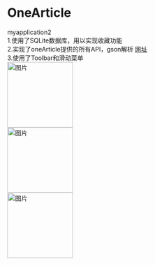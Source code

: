 # OneArticle
myapplication2 <br>
1.使用了SQLite数据库，用以实现收藏功能<br>
2.实现了oneArticle提供的所有API，gson解析 [网址](https://github.com/jokermonn/-Api/blob/master/OneArticle.md)<br>
3.使用了Toolbar和滑动菜单 <br>
<img src="https://github.com/roger1245/OneArticle/blob/master/Screenshot_2019-02-22-22-08-40-112_com.example.q.myapplication2.png" width="150" height="150" alt="图片"/> <br>
<img src="https://github.com/roger1245/OneArticle/blob/master/Screenshot_2019-02-22-22-08-48-371_com.example.q.myapplication2.png" width="150" height="150" alt="图片"/> <br>
<img src="https://github.com/roger1245/OneArticle/blob/master/Screenshot_2019-02-22-22-08-55-822_com.example.q.myapplication2.png" width="150" height="150" alt="图片"/> <br>
